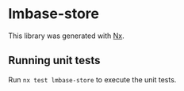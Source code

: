 # lmbase-store

This library was generated with [Nx](https://nx.dev).

## Running unit tests

Run `nx test lmbase-store` to execute the unit tests.
